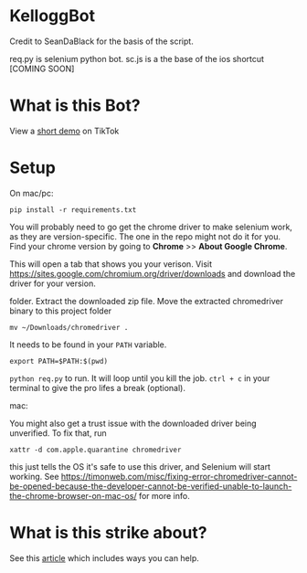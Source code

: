 # KelloggBot
Credit to SeanDaBlack for the basis of the script.

req.py is selenium python bot.
sc.js is a the base of the ios shortcut [COMING SOON]

# What is this Bot?

View a [short demo](https://www.tiktok.com/@black_madness21/video/7039823665294232878?source=h5_m&is_copy_url=0&is_from_webapp=v1&sender_device=pc&sender_web_id=6908919605054686725) on TikTok

# Setup

On mac/pc:

`pip install -r requirements.txt`

You will probably need to go get the chrome driver to make selenium work, as they are version-specific. The one in the repo might not do it for you. Find your chrome version by going to **Chrome** >> **About Google Chrome**. 

This will open a tab that shows you your verison. Visit https://sites.google.com/chromium.org/driver/downloads and download the driver for your version.

folder. Extract the downloaded zip file. Move the extracted chromedriver binary to this project folder

`mv ~/Downloads/chromedriver .`

It needs to be found in your `PATH` variable.

`export PATH=$PATH:$(pwd)`

`python req.py` to run. It will loop until you kill the job. `ctrl + c` in your terminal to give the pro lifes a break (optional).

mac:

You might also get a trust issue with the downloaded driver being unverified. To fix that, run 

`xattr -d com.apple.quarantine chromedriver`

this just tells the OS it's safe to use this driver, and Selenium will start working. See https://timonweb.com/misc/fixing-error-chromedriver-cannot-be-opened-because-the-developer-cannot-be-verified-unable-to-launch-the-chrome-browser-on-mac-os/ for more info.

# What is this strike about?

See this [article](https://www.thestand.org/2021/11/heres-how-you-can-support-kelloggs-strikers/) which includes ways you can help.